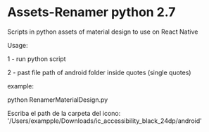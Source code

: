 # Assets-Renamer python 2.7
Scripts in python assets of material design to use on React Native


Usage:

1 - run python script 

2 - past file path of android folder inside quotes (single quotes)

example:

python RenamerMaterialDesign.py

Escriba el path de la carpeta del icono: '/Users/exampple/Downloads/ic_accessibility_black_24dp/android'

